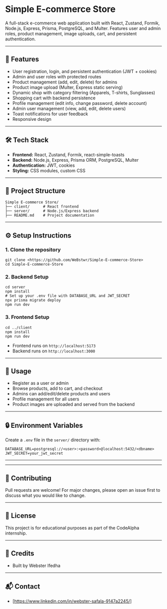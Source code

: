 # Simple E-commerce Store

A full-stack e-commerce web application built with React, Zustand, Formik, Node.js, Express, Prisma, PostgreSQL, and Multer. Features user and admin roles, product management, image uploads, cart, and persistent authentication.

---

## 🚀 Features
- User registration, login, and persistent authentication (JWT + cookies)
- Admin and user roles with protected routes
- Product management (add, edit, delete) for admins
- Product image upload (Multer, Express static serving)
- Dynamic shop with category filtering (Apparels, T-shirts, Sunglasses)
- Shopping cart with backend persistence
- Profile management (edit info, change password, delete account)
- Admin user management (view, add, edit, delete users)
- Toast notifications for user feedback
- Responsive design

---

## 🛠️ Tech Stack
- **Frontend:** React, Zustand, Formik, react-simple-toasts
- **Backend:** Node.js, Express, Prisma ORM, PostgreSQL, Multer
- **Authentication:** JWT, cookies
- **Styling:** CSS modules, custom CSS

---

## 📁 Project Structure
```
Simple E-commerce Store/
├── client/      # React frontend
├── server/      # Node.js/Express backend
├── README.md    # Project documentation
```

---

## ⚙️ Setup Instructions

### 1. Clone the repository
```
git clone <https://github.com/WeBstwr/Simple-E-commerce-Store>
cd Simple-E-commerce-Store
```

### 2. Backend Setup
```
cd server
npm install
# Set up your .env file with DATABASE_URL and JWT_SECRET
npx prisma migrate deploy
npm run dev
```

### 3. Frontend Setup
```
cd ../client
npm install
npm run dev
```

- Frontend runs on `http://localhost:5173`
- Backend runs on `http://localhost:3000`

---

## 📝 Usage
- Register as a user or admin
- Browse products, add to cart, and checkout
- Admins can add/edit/delete products and users
- Profile management for all users
- Product images are uploaded and served from the backend

---

## 🔒 Environment Variables
Create a `.env` file in the `server/` directory with:
```
DATABASE_URL=postgresql://<user>:<password>@localhost:5432/<dbname>
JWT_SECRET=your_jwt_secret
```

---

---

## 🤝 Contributing
Pull requests are welcome! For major changes, please open an issue first to discuss what you would like to change.

---

## 📄 License
This project is for educational purposes as part of the CodeAlpha internship.

---

## 🙏 Credits
- Built by Webster Ifedha

---

## 📬 Contact
- [https://www.linkedin.com/in/webster-safala-9147a2245/] 